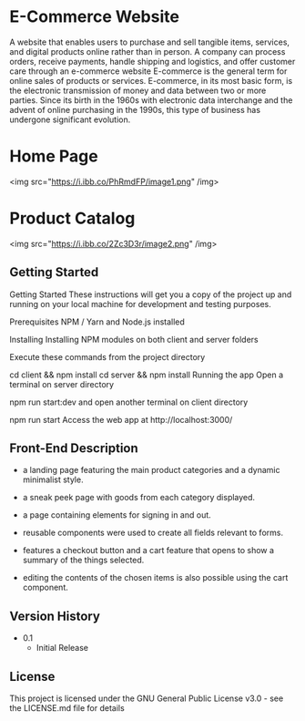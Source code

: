 # E-Commerce Website
A website that enables users to purchase and sell tangible items, services, and digital products online rather than in person. A company can process orders, receive payments, handle shipping and logistics, and offer customer care through an e-commerce website
E-commerce is the general term for online sales of products or services. E-commerce, in its most basic form, is the electronic transmission of money and data between two or more parties. Since its birth in the 1960s with electronic data interchange and the advent of online purchasing in the 1990s, this type of business has undergone significant evolution.

# Home Page
<img src="https://i.ibb.co/PhRmdFP/image1.png" /img>

# Product Catalog
<img src="https://i.ibb.co/2Zc3D3r/image2.png" /img>


## Getting Started
Getting Started
These instructions will get you a copy of the project up and running on your local machine for development and testing purposes.

Prerequisites
NPM / Yarn and Node.js installed

Installing
Installing NPM modules on both client and server folders

Execute these commands from the project directory

cd client && npm install
cd server && npm install
Running the app
Open a terminal on server directory

npm run start:dev
and open another terminal on client directory

npm run start
Access the web app at http://localhost:3000/

## Front-End Description
* a landing page featuring the main product categories and a dynamic minimalist style.
* a sneak peek page with goods from each category displayed.

* a page containing elements for signing in and out.

* reusable components were used to create all fields relevant to forms.

* features a checkout button and a cart feature that opens to show a summary of the things selected.

* editing the contents of the chosen items is also possible using the cart component.





## Version History


* 0.1
    * Initial Release

## License

This project is licensed under the GNU General Public License v3.0 - see the LICENSE.md file for details
